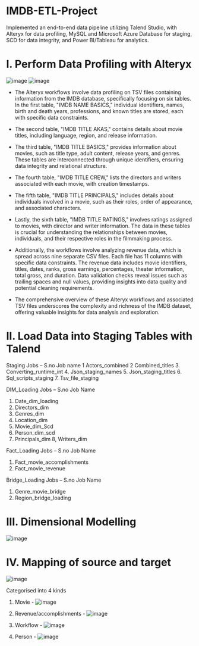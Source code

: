 # IMDB-ETL-Project
Implemented an end-to-end data pipeline utilizing Talend Studio, with Alteryx for data profiling, MySQL and Microsoft Azure Database for staging, SCD for data integrity, and Power BI/Tableau for analytics.

# I. Perform Data Profiling with Alteryx 
![image](https://github.com/sashank1079/IMDB-ETL-Project/assets/122720872/5e985fbf-7935-40da-8f95-aa0d3eafc2c0)
![image](https://github.com/sashank1079/IMDB-ETL-Project/assets/122720872/f42bec9a-0e34-4cd5-b6fe-f6a40316477e)

- The Alteryx workflows involve data profiling on TSV files containing information from the IMDB database, specifically focusing on six tables. In the first table, "IMDB NAME BASICS," individual identifiers, names, birth and death years, professions, and known titles are stored, each with specific data constraints. 

- The second table, "IMDB TITLE AKAS," contains details about movie titles, including language, region, and release information. 

- The third table, "IMDB TITLE BASICS," provides information about movies, such as title type, adult content, release years, and genres. These tables are interconnected through unique identifiers, ensuring data integrity and relational structure.

- The fourth table, "IMDB TITLE CREW," lists the directors and writers associated with each movie, with creation timestamps. 

- The fifth table, "IMDB TITLE PRINCIPALS," includes details about individuals involved in a movie, such as their roles, order of appearance, and associated characters. 

- Lastly, the sixth table, "IMDB TITLE RATINGS," involves ratings assigned to movies, with director and writer information. The data in these tables is crucial for understanding the relationships between movies, individuals, and their respective roles in the filmmaking process.

- Additionally, the workflows involve analyzing revenue data, which is spread across nine separate CSV files. Each file has 11 columns with specific data constraints. The revenue data includes movie identifiers, titles, dates, ranks, gross earnings, percentages, theater information, total gross, and duration. Data validation checks reveal issues such as trailing spaces and null values, providing insights into data quality and potential cleaning requirements.

- The comprehensive overview of these Alteryx workflows and associated TSV files underscores the complexity and richness of the IMDB dataset, offering valuable insights for data analysis and exploration.

# II. Load Data into Staging Tables with Talend

Staging Jobs –
S.no	Job name
1	Actors_combined
2	Combined_titles
3. 	Converting_runtime_int
4.	Json_staging_names
5. 	Json_staging_titles
6. 	Sql_scripts_staging
7.	Tsv_file_staging

DIM_Loading Jobs –
S.no	Job Name
1.	Date_dim_loading
2. 	Directors_dim
3. 	Genres_dim
4.	Location_dim
5.	Movie_dim_Scd
6.	Person_dim_scd
7.	Principals_dim
8,	Writers_dim

Fact_Loading Jobs –
S.no	Job Name
1.	Fact_movie_accomplishments
2. 	Fact_movie_revenue

Bridge_Loading Jobs –
S.no	Job Name
1.	Genre_movie_bridge
2. 	Region_bridge_loading

# III. Dimensional Modelling

![image](https://github.com/sashank1079/IMDB-ETL-Project/assets/122720872/317f6799-2721-48a9-95a1-a0146ba47ec2)

# IV. Mapping of source and target

![image](https://github.com/sashank1079/IMDB-ETL-Project/assets/122720872/719d45fa-ca1e-42aa-b1e6-2d94f5811964)

Categorised into 4 kinds 
1. Movie -  ![image](https://github.com/sashank1079/IMDB-ETL-Project/assets/122720872/73abcae7-a3c2-4ad7-81e5-639aaed49b32)

2. Revenue/accomplishments -  ![image](https://github.com/sashank1079/IMDB-ETL-Project/assets/122720872/d25e140a-934a-453e-b6a2-b688b3a3653b)

3. Workflow - ![image](https://github.com/sashank1079/IMDB-ETL-Project/assets/122720872/f0f8c660-3a09-414b-80bb-68862900662f)

4. Person -  ![image](https://github.com/sashank1079/IMDB-ETL-Project/assets/122720872/bba4a9f5-8638-4610-a860-532bbcb909f1)




